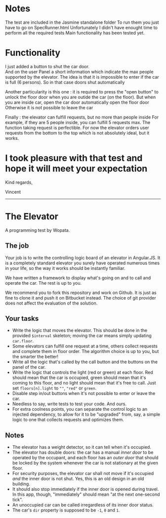 # Notes
The test are included in the Jasmine standalone folder
To run them you just have to go on SpecRunner.html
Unfortunately I didn't have enought time to perform all the required tests
Main functionality has been tested yet.

# Functionality
I just added a button to shut the car door.  
And on the user Panel a short information which indicate the max people supported by the elevator.
The idea is that it is impossible to enter if the car is full (6 persons).
So in that case doors shut automatically

Another particularity is this one : 
it is required to press the "open button" to unlock the floor door when you are outide the car (on the floor).
But when you are inside car, open the car door automatically open the floor door
Otherwise it is not possible to leave the car

Finally : the elevator can fulfill requests, but no more than people inside
For example, if they are 5 people inside, you can fulfill 5 requests max.
The function taking request is perfectible. 
For now the elevator orders user requests from the bottom to the top which is not absolutely ideal, but it works.

# I took pleasure with that test and hope it will meet your expectation
Kind regards, 

Vincent


----------------------------------------------------------------------------------------------------------------------------------

# The Elevator

A programming test by Wopata.

## The job

Your job is to write the controlling logic board of an elevator in Angular.JS.
It is a completely standard elevator you surely have operated numerous times in
your life, so the way it works should be instantly familiar.

We have written a framework to display what's going on and to call and operate
the car. The rest is up to you.

We recommend you to fork this repository and work on Github. It is just as fine
to clone it and push it on Bitbucket instead. The choice of git provider does
not affect the evaluation of the solution.

## Your tasks


* Write the logic that moves the elevator. This should be done in the provided
  `$interval` skeleton; moving the car means simply updating `car.floor`.
* Some elevators can fulfill one request at a time, others collect requests and
  complete them in floor order. The algorithm choice is up to you, but the
  smarter the better!
* Write all the logic that's called by the call button and the buttons on the
  panel of the car.
* Write the logic that controls the light (red or green) at each floor. Red
  should mean that the car is occupied, green should mean that it's coming to
  this floor, and no light should mean that it's free to call. Just set
  `floors[n].light` to `""`, `"red"` or `green`.
* Disable step in/out buttons when it's not possible to enter or leave the car.
* Needless to say, write tests to test your code. And ours.
* For extra coolness points, you can separate the control logic to an injected
  dependency, to allow for it to be "upgraded" from, say, a simple logic to one
  that collects requests and optimizes them.

## Notes

* The elevator has a weight detector, so it can tell when it's occupied.
* The elevator has double doors: the car has a manual _inner door_ to be
  operated by the occupant, and each floor has an _outer door_ that should be
  locked by the system whenever the car is not stationary at the given floor.
* For security purposes, the elevator car shall not move if it's occupied _and_
  the inner door is not shut. Yes, this is an old design in an old building.
* It should also stop immediately if the inner door is opened during travel.
  In this app, though, "immediately" should mean "at the next one-second tick".
* An unoccupied car can be called irregardless of its inner door status.
* The car's `dir` property is supposed to be `-1`, `0` and `1`.
